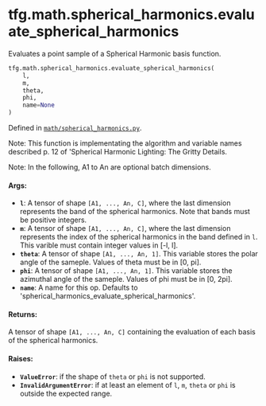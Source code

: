 <div itemscope itemtype="http://developers.google.com/ReferenceObject">
<meta itemprop="name" content="tfg.math.spherical_harmonics.evaluate_spherical_harmonics" />
<meta itemprop="path" content="Stable" />
</div>

# tfg.math.spherical_harmonics.evaluate_spherical_harmonics

Evaluates a point sample of a Spherical Harmonic basis function.

``` python
tfg.math.spherical_harmonics.evaluate_spherical_harmonics(
    l,
    m,
    theta,
    phi,
    name=None
)
```



Defined in [`math/spherical_harmonics.py`](https://cs.corp.google.com/#piper///depot/google3/third_party/py/tensorflow_graphics/math/spherical_harmonics.py).

<!-- Placeholder for "Used in" -->

Note:
  This function is implementating the algorithm and variable names described
  p. 12 of 'Spherical Harmonic Lighting: The Gritty Details.

Note:
  In the following, A1 to An are optional batch dimensions.

#### Args:

* <b>`l`</b>: A tensor of shape `[A1, ..., An, C]`, where the last dimension represents
    the band of the spherical harmonics. Note that bands must be positive
    integers.
* <b>`m`</b>: A tensor of shape `[A1, ..., An, C]`, where the last dimension represents
    the index of the spherical harmonics in the band defined in `l`. This
    varible must contain integer values in [-l, l].
* <b>`theta`</b>: A tensor of shape `[A1, ..., An, 1]`. This variable stores the polar
    angle of the sameple. Values of theta must be in [0, pi].
* <b>`phi`</b>: A tensor of shape `[A1, ..., An, 1]`. This variable stores the
    azimuthal angle of the sameple. Values of phi must be in [0, 2pi].
* <b>`name`</b>: A name for this op. Defaults to
    'spherical_harmonics_evaluate_spherical_harmonics'.


#### Returns:

A tensor of shape `[A1, ..., An, C]` containing the evaluation of each basis
of the spherical harmonics.


#### Raises:

* <b>`ValueError`</b>: if the shape of `theta` or `phi` is not supported.
* <b>`InvalidArgumentError`</b>: if at least an element of `l`, `m`, `theta` or `phi`
  is outside the expected range.